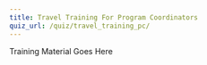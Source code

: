 ```yaml
---
title: Travel Training For Program Coordinators
quiz_url: /quiz/travel_training_pc/
---
```


Training Material Goes Here

